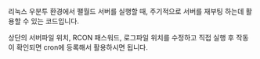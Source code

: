 리눅스 우분투 환경에서 팰월드 서버를 실행할 때, 주기적으로 서버를 재부팅 하는데 활용할 수 있는 코드입니다.

상단의 서버파일 위치, RCON 패스워드, 로그파일 위치를 수정하고 직접 실행 후 작동이 확인되면 cron에 등록해서 활용하시면 됩니다.
